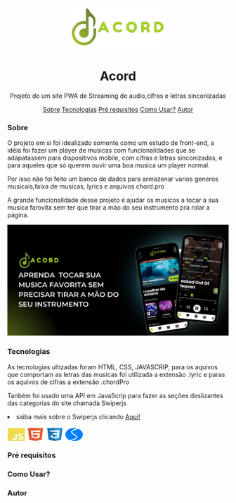 <div align="center">
    <img src="imagens/logoIncrevaseVerde.png" alt="">
    <h1>Acord</h1>
    <p>Projeto de um site PWA de Streaming de audio,cifras e letras sinconizadas</p>
</div>
    <p align="center">
        <a href="#sobre" color="green">Sobre</a>
        <a href="#tecnologias">Tecnologias</a>
        <a href="#pre-requisitos">Pré requisitos</a>
        <a href="#como-usar">Como Usar?</a>
        <a href="#autor">Autor</a>
    </p>
<div id="#sobre">
    <h3>Sobre</h3>
    <p>O projeto em si foi idealizado somente como um estudo de front-end, a idéia foi fazer um player de musicas
    com funcionalidades que se adapatassem para dispositivos mobile, com cifras e letras sinconizadas, e para aqueles que só querem ouvir uma boa musica um player normal.</p>
    <p>Por isso não foi feito um banco de dados para armazenar varios generos musicais,faixa de musicas, lyrics e arquivos chord.pro</p>
    <p>A grande funcionalidade desse projeto é ajudar os musicos a tocar a sua musica farovita sem ter que tirar a mão do seu instrumento pra rolar a página.</p>
    <div align="center">
        <img src="imagens/banner01.png" alt="">
    </div>
</div>
<div id="#tecnologias">
    <h3>Tecnologias</h3>
    <p>As tecnologias ultizadas foram HTML, CSS, JAVASCRIP, para os aquivos que comportam as letras das musicas foi utilizada a extensão .lyric e paras os aquivos de cifras a extensão .chordPro</P>
    <p>Tanbém foi usado uma API em JavaScrip para fazer as seções deslizantes das 
    categorias do site chamada Swiperjs</p>
    <li>saiba mais sobre o Swiperjs clicando <a href="https://swiperjs.com/">Aqui!</a></li>
    <div style="display: inline_block"><br>
        <img align="center" alt="eleson-Js" height="30" width="40" src="https://raw.githubusercontent.com/devicons/devicon/master/icons/javascript/javascript-plain.svg">
        <img align="center" alt="eleson-HTML" height="30" width="40" src="https://raw.githubusercontent.com/devicons/devicon/master/icons/html5/html5-original.svg">
        <img align="center" alt="eleson-CSS" height="30" width="40" src="https://raw.githubusercontent.com/devicons/devicon/master/icons/css3/css3-original.svg">
        <img align="center" alt="eleson-CSS" height="30" width="40" src="imagens/swiper-logo.svg">
    </div>
</div>
<div id="#pre-requisitos">
    <h3>Pré requisitos</h3>
</div>
<div id="#como-usar">
    <h3>Como Usar?</h3>
</div>
<div id="#autor">
    <h3>Autor</h3>
</div>
    